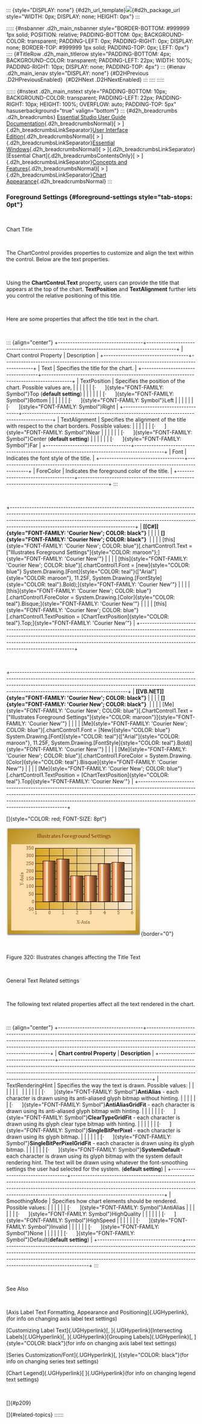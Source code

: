 ::: {style="DISPLAY: none"}
[](ms-xhelp:///?Id=d2h_url_template){#d2h_url_template}![](!package_url!){#d2h_package_url style="WIDTH: 0px; DISPLAY: none; HEIGHT: 0px"}
:::

::::: {#nsbanner .d2h_main_nsbanner style="BORDER-BOTTOM: #999999 1px solid; POSITION: relative; PADDING-BOTTOM: 0px; BACKGROUND-COLOR: transparent; PADDING-LEFT: 0px; PADDING-RIGHT: 0px; DISPLAY: none; BORDER-TOP: #999999 1px solid; PADDING-TOP: 0px; LEFT: 0px"}
:::: {#TitleRow .d2h_main_titlerow style="PADDING-BOTTOM: 4px; BACKGROUND-COLOR: transparent; PADDING-LEFT: 22px; WIDTH: 100%; PADDING-RIGHT: 10px; DISPLAY: none; PADDING-TOP: 4px"}
::: {#ienav .d2h_main_ienav style="DISPLAY: none"}
[](ms-xhelp:///?Id=492dc901-02ab-4599-828f-06b69c5a477b){#D2HPrevious .D2HPreviousEnabled}  [](ms-xhelp:///?Id=e1afe5c4-944d-4fba-b010-d0d1bbe99914){#D2HNext .D2HNextEnabled}
:::
::::
:::::

:::::: {#nstext .d2h_main_nstext style="PADDING-BOTTOM: 10px; BACKGROUND-COLOR: transparent; PADDING-LEFT: 22px; PADDING-RIGHT: 10px; HEIGHT: 100%; OVERFLOW: auto; PADDING-TOP: 5px" hasuserbackground="true" valign="bottom"}
::: {#d2h_breadcrumbs .d2h_breadcrumbs}
[Essential Studio User Guide Documentation](ms-xhelp:///?Id=12457748-09e3-4d74-a240-8e049cedf030){.d2h_breadcrumbsNormal}[ \> ]{.d2h_breadcrumbsLinkSeparator}[User Interface Edition](ms-xhelp:///?Id=c29296b7-531c-413b-a0ec-488ca1f7f669){.d2h_breadcrumbsNormal}[ \> ]{.d2h_breadcrumbsLinkSeparator}[Essential Windows](ms-xhelp:///?Id=e60759d8-47a4-4570-9d7a-16a68d63f2ea){.d2h_breadcrumbsNormal}[ \> ]{.d2h_breadcrumbsLinkSeparator}[Essential Chart]{.d2h_breadcrumbsContentsOnly}[ \> ]{.d2h_breadcrumbsLinkSeparator}[Concepts and Features](ms-xhelp:///?Id=71321e9c-336c-4c1c-a127-be9f135ad4bb){.d2h_breadcrumbsNormal}[ \> ]{.d2h_breadcrumbsLinkSeparator}[Chart Appearance](ms-xhelp:///?Id=eb9d5ffd-71db-4613-9396-75dd4913dca1){.d2h_breadcrumbsNormal}
:::

### Foreground Settings {#foreground-settings style="tab-stops: 0pt"}

 

Chart Title

 

The ChartControl provides properties to customize and align the text within the control. Below are the text properties.

 

Using the **ChartControl.Text** property, users can provide the title that appears at the top of the chart. **TextPosition** and **TextAlignment** further lets you control the relative positioning of this title.

 

Here are some properties that affect the title text in the chart.

 

::: {align="center"}
+-----------------------------------+------------------------------------------------------------------------------------------+
| Chart control Property            | Description                                                                              |
+-----------------------------------+------------------------------------------------------------------------------------------+
| Text                              | Specifies the title for the chart.                                                       |
+-----------------------------------+------------------------------------------------------------------------------------------+
| TextPosition                      | Specifies the position of the chart. Possible values are,                                |
|                                   |                                                                                          |
|                                   | [·      ]{style="FONT-FAMILY: Symbol"}Top (**default setting**)                          |
|                                   |                                                                                          |
|                                   | [·      ]{style="FONT-FAMILY: Symbol"}Bottom                                             |
|                                   |                                                                                          |
|                                   | [·      ]{style="FONT-FAMILY: Symbol"}Left                                               |
|                                   |                                                                                          |
|                                   | [·      ]{style="FONT-FAMILY: Symbol"}Right                                              |
+-----------------------------------+------------------------------------------------------------------------------------------+
| TextAlignment                     | Specifies the alignment of the title with respect to the chart borders. Possible values: |
|                                   |                                                                                          |
|                                   | [·      ]{style="FONT-FAMILY: Symbol"}Near                                               |
|                                   |                                                                                          |
|                                   | [·      ]{style="FONT-FAMILY: Symbol"}Center (**default setting**)                       |
|                                   |                                                                                          |
|                                   | [·      ]{style="FONT-FAMILY: Symbol"}Far                                                |
+-----------------------------------+------------------------------------------------------------------------------------------+
| Font                              | Indicates the font style of the title.                                                   |
+-----------------------------------+------------------------------------------------------------------------------------------+
| ForeColor                         | Indicates the foreground color of the title.                                             |
+-----------------------------------+------------------------------------------------------------------------------------------+
:::

 

+---------------------------------------------------------------------------------------------------------------------------------------------------------------------------------------------------------------------------------------------------------------------------------------------+
| **[\[C#\]]{style="FONT-FAMILY: 'Courier New'; COLOR: black"}**                                                                                                                                                                                                                              |
|                                                                                                                                                                                                                                                                                             |
| **[]{style="FONT-FAMILY: 'Courier New'; COLOR: black"}**                                                                                                                                                                                                                                    |
|                                                                                                                                                                                                                                                                                             |
| [this]{style="FONT-FAMILY: 'Courier New'; COLOR: blue"}[.chartControl1.Text = [\"Illustrates Foreground Settings\"]{style="COLOR: maroon"};]{style="FONT-FAMILY: 'Courier New'"}                                                                                                            |
|                                                                                                                                                                                                                                                                                             |
| [this]{style="FONT-FAMILY: 'Courier New'; COLOR: blue"}[.chartControl1.Font = [new]{style="COLOR: blue"} System.Drawing.[Font]{style="COLOR: teal"}([\"Arial\"]{style="COLOR: maroon"}, 11.25F, System.Drawing.[FontStyle]{style="COLOR: teal"}.Bold);]{style="FONT-FAMILY: 'Courier New'"} |
|                                                                                                                                                                                                                                                                                             |
| [this]{style="FONT-FAMILY: 'Courier New'; COLOR: blue"}[.chartControl1.ForeColor = System.Drawing.[Color]{style="COLOR: teal"}.Bisque;]{style="FONT-FAMILY: 'Courier New'"}                                                                                                                 |
|                                                                                                                                                                                                                                                                                             |
| [this]{style="FONT-FAMILY: 'Courier New'; COLOR: blue"}[.chartControl1.TextPosition = [ChartTextPosition]{style="COLOR: teal"}.Top;]{style="FONT-FAMILY: 'Courier New'"}                                                                                                                    |
+---------------------------------------------------------------------------------------------------------------------------------------------------------------------------------------------------------------------------------------------------------------------------------------------+

 

+------------------------------------------------------------------------------------------------------------------------------------------------------------------------------------------------------------------------------------------------------------------------------------------+
| **[\[VB.NET\]]{style="FONT-FAMILY: 'Courier New'; COLOR: black"}**                                                                                                                                                                                                                       |
|                                                                                                                                                                                                                                                                                          |
| **[]{style="FONT-FAMILY: 'Courier New'; COLOR: black"}**                                                                                                                                                                                                                                 |
|                                                                                                                                                                                                                                                                                          |
| [Me]{style="FONT-FAMILY: 'Courier New'; COLOR: blue"}[.ChartControl1.Text = [\"Illustrates Foreground Settings\"]{style="COLOR: maroon"}]{style="FONT-FAMILY: 'Courier New'"}                                                                                                            |
|                                                                                                                                                                                                                                                                                          |
| [Me]{style="FONT-FAMILY: 'Courier New'; COLOR: blue"}[.chartControl1.Font = [New]{style="COLOR: blue"} System.Drawing.[Font]{style="COLOR: teal"}([\"Arial\"]{style="COLOR: maroon"}, 11.25F, System.Drawing.[FontStyle]{style="COLOR: teal"}.Bold)]{style="FONT-FAMILY: 'Courier New'"} |
|                                                                                                                                                                                                                                                                                          |
| [Me]{style="FONT-FAMILY: 'Courier New'; COLOR: blue"}[.chartControl1.ForeColor = System.Drawing.[Color]{style="COLOR: teal"}.Bisque]{style="FONT-FAMILY: 'Courier New'"}                                                                                                                 |
|                                                                                                                                                                                                                                                                                          |
| [Me]{style="FONT-FAMILY: 'Courier New'; COLOR: blue"}[.chartControl1.TextPosition = [ChartTextPosition]{style="COLOR: teal"}.Top]{style="FONT-FAMILY: 'Courier New'"}                                                                                                                    |
+------------------------------------------------------------------------------------------------------------------------------------------------------------------------------------------------------------------------------------------------------------------------------------------+

[]{style="COLOR: red; FONT-SIZE: 8pt"} 

![](ImagesExt/image84_319.jpg){border="0"}

 

Figure 320: Illustrates changes affecting the Title Text

 

General Text Related settings

 

The following text related properties affect all the text rendered in the chart.

 

::: {align="center"}
+-----------------------------------+--------------------------------------------------------------------------------------------------------------------------------------------------------------------------------------------------------------------------------------------------------------------------------+
| **Chart control Property**        | **Description**                                                                                                                                                                                                                                                                |
+-----------------------------------+--------------------------------------------------------------------------------------------------------------------------------------------------------------------------------------------------------------------------------------------------------------------------------+
| TextRenderingHint                 | Specifies the way the text is drawn. Possible values:                                                                                                                                                                                                                          |
|                                   |                                                                                                                                                                                                                                                                                |
|                                   |                                                                                                                                                                                                                                                                                |
|                                   |                                                                                                                                                                                                                                                                                |
|                                   | [·      ]{style="FONT-FAMILY: Symbol"}**AntiAlias** - each character is drawn using its anti-aliased glyph bitmap without hinting.                                                                                                                                             |
|                                   |                                                                                                                                                                                                                                                                                |
|                                   | [·      ]{style="FONT-FAMILY: Symbol"}**AntiAliasGridFit** - each character is drawn using its anti-aliased glyph bitmap with hinting.                                                                                                                                         |
|                                   |                                                                                                                                                                                                                                                                                |
|                                   | [·      ]{style="FONT-FAMILY: Symbol"}**ClearTypeGridFit** - each character is drawn using its glyph clear type bitmap with hinting.                                                                                                                                           |
|                                   |                                                                                                                                                                                                                                                                                |
|                                   | [·      ]{style="FONT-FAMILY: Symbol"}**SingleBitPerPixel** - each character is drawn using its glyph bitmap.                                                                                                                                                                  |
|                                   |                                                                                                                                                                                                                                                                                |
|                                   | [·      ]{style="FONT-FAMILY: Symbol"}**SingleBitPerPixelGridFit** - each character is drawn using its glyph bitmap.                                                                                                                                                           |
|                                   |                                                                                                                                                                                                                                                                                |
|                                   | [·      ]{style="FONT-FAMILY: Symbol"}**SystemDefault** - each character is drawn using its glyph bitmap with the system default rendering hint. The text will be drawn using whatever the font-smoothing settings the user had selected for the system. (**default setting**) |
+-----------------------------------+--------------------------------------------------------------------------------------------------------------------------------------------------------------------------------------------------------------------------------------------------------------------------------+
| SmoothingMode                     | Specifies how chart elements should be rendered. Possible values:                                                                                                                                                                                                              |
|                                   |                                                                                                                                                                                                                                                                                |
|                                   | [·      ]{style="FONT-FAMILY: Symbol"}AntiAlias                                                                                                                                                                                                                                |
|                                   |                                                                                                                                                                                                                                                                                |
|                                   | [·      ]{style="FONT-FAMILY: Symbol"}HighQuality                                                                                                                                                                                                                              |
|                                   |                                                                                                                                                                                                                                                                                |
|                                   | [·      ]{style="FONT-FAMILY: Symbol"}HighSpeed                                                                                                                                                                                                                                |
|                                   |                                                                                                                                                                                                                                                                                |
|                                   | [·      ]{style="FONT-FAMILY: Symbol"}Invalid                                                                                                                                                                                                                                  |
|                                   |                                                                                                                                                                                                                                                                                |
|                                   | [·      ]{style="FONT-FAMILY: Symbol"}None                                                                                                                                                                                                                                     |
|                                   |                                                                                                                                                                                                                                                                                |
|                                   | [·      ]{style="FONT-FAMILY: Symbol"}Default(**default** **setting**)                                                                                                                                                                                                         |
+-----------------------------------+--------------------------------------------------------------------------------------------------------------------------------------------------------------------------------------------------------------------------------------------------------------------------------+
:::

 

See Also

 

[Axis Label Text Formatting, Appearance and Positioning]{.UGHyperlink}, (for info on changing axis label text settings)

[Customizing Label Text]{.UGHyperlink}[, ]{.UGHyperlink}[Intersecting Labels]{.UGHyperlink}[, ]{.UGHyperlink}[Grouping Labels]{.UGHyperlink}[, ]{style="COLOR: black"}(for info on changing axis label text settings)

[Series Customization/Font]{.UGHyperlink}[, ]{style="COLOR: black"}(for info on changing series text settings)

[Chart Legend]{.UGHyperlink}[ ]{.UGHyperlink}(for info on changing legend text settings)

 

[]{#p209} 

[]{#related-topics}
::::::
